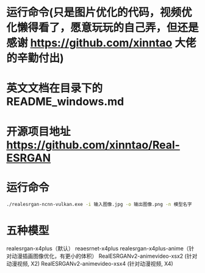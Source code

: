 #  运行命令(只是图片优化的代码，视频优化懒得看了，愿意玩玩的自己弄，但还是感谢 https://github.com/xinntao 大佬的辛勤付出)
#  英文文档在目录下的 README_windows.md
#  开源项目地址 https://github.com/xinntao/Real-ESRGAN<br/>
#  运行命令
```bash
./realesrgan-ncnn-vulkan.exe -i 输入图像.jpg -o 输出图像.png -n 模型名字
```

#  五种模型
realesrgan-x4plus（默认）
reaesrnet-x4plus
realesrgan-x4plus-anime（针对动漫插画图像优化，有更小的体积）
RealESRGANv2-animevideo-xsx2 (针对动漫视频, X2)
RealESRGANv2-animevideo-xsx4 (针对动漫视频, X4)
